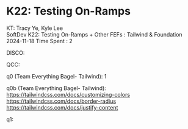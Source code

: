 # K22: Testing On-Ramps

KT: Tracy Ye, Kyle Lee <br />
SoftDev
K22: Testing On-Ramps + Other FEFs : Tailwind & Foundation
2024-11-18
Time Spent : 2

DISCO:

QCC:

q0 (Team Everything Bagel- Tailwind):
  1

q0b (Team Everything Bagel- Tailwind):
  https://tailwindcss.com/docs/customizing-colors
  https://tailwindcss.com/docs/border-radius
  https://tailwindcss.com/docs/justify-content

q1:
